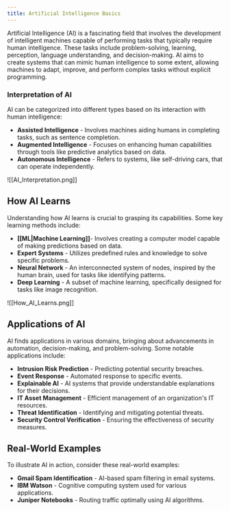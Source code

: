 ```yaml
---
title: Artificial Intelligence Basics
---
```


Artificial Intelligence (AI) is a fascinating field that involves the development of intelligent machines capable of performing tasks that typically require human intelligence. These tasks include problem-solving, learning, perception, language understanding, and decision-making. AI aims to create systems that can mimic human intelligence to some extent, allowing machines to adapt, improve, and perform complex tasks without explicit programming.

### Interpretation of AI

AI can be categorized into different types based on its interaction with human intelligence:

- **Assisted Intelligence** - Involves machines aiding humans in completing tasks, such as sentence completion.
- **Augmented Intelligence** - Focuses on enhancing human capabilities through tools like predictive analytics based on data.
- **Autonomous Intelligence** - Refers to systems, like self-driving cars, that can operate independently.

![[AI_Interpretation.png]]

## How AI Learns

Understanding how AI learns is crucial to grasping its capabilities. Some key learning methods include:

- **[[ML|Machine Learning]]**- Involves creating a computer model capable of making predictions based on data.
- **Expert Systems** - Utilizes predefined rules and knowledge to solve specific problems.
- **Neural Network** - An interconnected system of nodes, inspired by the human brain, used for tasks like identifying patterns.
- **Deep Learning** - A subset of machine learning, specifically designed for tasks like image recognition.

![[How_AI_Learns.png]]

## Applications of AI

AI finds applications in various domains, bringing about advancements in automation, decision-making, and problem-solving. Some notable applications include:

- **Intrusion Risk Prediction** - Predicting potential security breaches.
- **Event Response** - Automated response to specific events.
- **Explainable AI** - AI systems that provide understandable explanations for their decisions.
- **IT Asset Management** - Efficient management of an organization's IT resources.
- **Threat Identification** - Identifying and mitigating potential threats.
- **Security Control Verification** - Ensuring the effectiveness of security measures.

## Real-World Examples

To illustrate AI in action, consider these real-world examples:

- **Gmail Spam Identification** - AI-based spam filtering in email systems.
- **IBM Watson** - Cognitive computing system used for various applications.
- **Juniper Notebooks** - Routing traffic optimally using AI algorithms.
